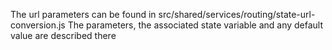 The url parameters can be found in src/shared/services/routing/state-url-conversion.js
The parameters, the associated state variable and any default value are described there
